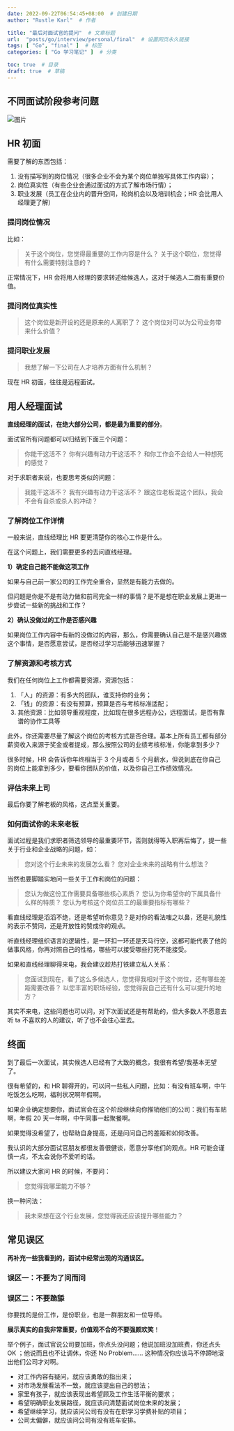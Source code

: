 ```yaml
---
date: 2022-09-22T06:54:45+08:00  # 创建日期
author: "Rustle Karl"  # 作者

title: "最后对面试官的提问"  # 文章标题
url:  "posts/go/interview/personal/final"  # 设置网页永久链接
tags: [ "Go", "final" ]  # 标签
categories: [ "Go 学习笔记" ]  # 分类

toc: true  # 目录
draft: true  # 草稿
---
```


## 不同面试阶段参考问题

![图片](D:\OneDrive\Repositories\projects\website\content\post\go\interview\personal\assets\v2-41e47f742be091d40494be53dda319a4_r.jpg)

## HR 初面

需要了解的东西包括：

1. 没有描写到的岗位情况（很多企业不会为某个岗位单独写具体工作内容）；
2. 岗位真实性（有些企业会通过面试的方式了解市场行情）；
3. 职业发展（员工在企业内的晋升空间，轮岗机会以及培训机会；HR 会比用人经理更了解）

### 提问岗位情况

比如：

> 关于这个岗位，您觉得最重要的工作内容是什么？
> 关于这个职位，您觉得有什么需要特别注意的？

正常情况下，HR 会将用人经理的要求转述给候选人，这对于候选人二面有重要价值。

### 提问岗位真实性

> 这个岗位是新开设的还是原来的人离职了？
> 这个岗位对可以为公司业务带来什么价值？

### 提问职业发展

> 我想了解一下公司在人才培养方面有什么机制？

现在 HR 初面，往往是远程面试。

## 用人经理面试

**直线经理的面试，在绝大部分公司，都是最为重要的部分**。

面试官所有问题都可以归结到下面三个问题：

> 你能干这活不？
> 你有兴趣有动力干这活不？
> 和你工作会不会给人一种想死的感觉？

对于求职者来说，也要思考类似的问题：

> 我能干这活不？
> 我有兴趣有动力干这活不？
> 跟这位老板混这个团队，我会不会有自杀或杀人的冲动？

### 了解岗位工作详情

一般来说，直线经理比 HR 要更清楚你的核心工作是什么。

在这个问题上，我们需要更多的去问直线经理。

**1）确定自己能不能做这项工作**

如果与自己前一家公司的工作完全重合，显然是有能力去做的。

但问题是你是不是有动力做和前司完全一样的事情？是不是想在职业发展上更进一步尝试一些新的挑战和工作？

**2）确认没做过的工作是否感兴趣**

如果岗位工作内容中有新的没做过的内容，那么，你需要确认自己是不是感兴趣做这个事情，是否愿意尝试，是否经过学习后能够迅速掌握？

### 了解资源和考核方式

我们在任何岗位上工作都需要资源，资源包括：

1. 「人」的资源：有多大的团队，谁支持你的业务；
2. 「钱」的资源：有没有预算，预算是否与考核标准适配；
3. 其他资源：比如领导重视程度，比如现在很多远程办公，远程面试，是否有靠谱的协作工具等

此外，你还需要尽量了解这个岗位的考核方式是否合理。基本上所有员工都有部分薪资收入来源于奖金或者提成，那么按照公司的业绩考核标准，你能拿到多少？

很多时候，HR 会告诉你年终相当于 3 个月或者 5 个月薪水，但说到底在你自己的岗位上能拿到多少，要看你团队的价值，以及你自己工作绩效情况。

### 评估未来上司

最后你要了解老板的风格，这点至关重要。

### 如何面试你的未来老板

面试过程是我们求职者筛选领导的最重要环节，否则就得等入职再后悔了，提一些关于行业和企业战略的问题，如：

> 您对这个行业未来的发展怎么看？
> 您对企业未来的战略有什么想法？

当然也要脚踏实地问一些关于工作和岗位的问题：

> 您认为做这份工作需要具备哪些核心素质？
> 您认为你希望你的下属具备什么样的特质？
> 您认为考核这个岗位员工的最重要指标有哪些？

看直线经理是滔滔不绝，还是希望听你意见？是对你的看法嗤之以鼻，还是礼貌性的表示不赞同，还是开放性的赞成你的观点。

听直线经理组织语言的逻辑性，是一环扣一环还是天马行空，这都可能代表了他的做事风格，你再对照自己的性格，哪些可以接受哪些打死不能接受。

如果和直线经理聊得来电，我会建议趁热打铁建立私人关系：

> 您面试到现在，看了这么多候选人，您觉得我相对于这个岗位，还有哪些差距需要改善？
> 以您丰富的职场经验，您觉得我自己还有什么可以提升的地方？

其实不来电，这些问题也可以问，对下次面试还是有帮助的，但大多数人不愿意去听 ta 不喜欢的人的建议，听了也不会往心里去。

## 终面

到了最后一次面试，其实候选人已经有了大致的概念，我很有希望/我基本无望了。

很有希望的，和 HR 聊得开的，可以问一些私人问题，比如：有没有班车啊，中午吃饭怎么吃啊，福利状况啊年假啊。

如果企业确定想要你，面试官会在这个阶段继续向你推销他们的公司：我们有车贴啊，年假 20 天一年啊，中午同事一起聚餐啊。

如果觉得没希望了，也帮助自身提高，还是问问自己的差距和如何改善。

我认识的大部分面试官朋友都很友善很健谈，愿意分享他们的观点。HR 可能会谨慎一点，不太会说你不爱听的话。

所以建议大家问 HR 的时候，不要问：

> 您觉得我哪里能力不够？

换一种问法：

> 我未来想在这个行业发展，您觉得我还应该提升哪些能力？

## 常见误区

**再补充一些我看到的，面试中经常出现的沟通误区。**

### 误区一：不要为了问而问

### 误区二：不要跪舔

你要找的是份工作，是份职业，也是一群朋友和一位导师。

**展示真实的自我非常重要，价值观不合的不要强颜欢笑**！

举个例子，面试官说公司要加班，你点头没问题；他说加班没加班费，你还点头 OK ；他说而且也不让调休，你还 No Problem…… 这种情况你应该马不停蹄地滚出他们公司才对啊。

- 对工作内容有疑问，就应该勇敢的指出来；
- 对市场发展看法不一致，就应该提出自己的想法；
- 家里有孩子，就应该表现出希望顾及工作生活平衡的要求；
- 希望明确职业发展路径，就应该问清楚面试岗位未来的发展；
- 希望继续学习，就应该问公司有没有在职学习学费补贴的项目；
- 公司太偏僻，就应该问公司有没有班车安排。
